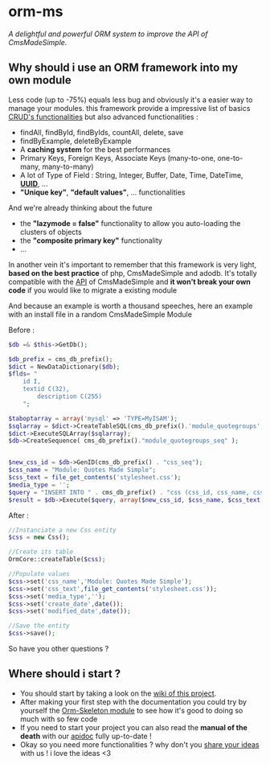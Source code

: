 orm-ms
======

*A delightful and powerful ORM system to improve the API of CmsMadeSimple.*

Why should i use an ORM framework into my own module
---------------------------------------------------

Less code (up to -75%) equals less bug and obviously it's a easier way to manage your modules. this framework provide a impressive list of basics [CRUD's functionalities](http://en.wikipedia.org/wiki/CRUD) but also advanced functionalities : 

*  findAll, findById, findByIds, countAll, delete, save
*  findByExample, deleteByExample
*  A **caching system** for the best performances
*  Primary Keys, Foreign Keys, Associate Keys (many-to-one, one-to-many, many-to-many)
*  A lot of Type of Field : String, Integer, Buffer, Date, Time, DateTime, **[UUID](http://en.wikipedia.org/wiki/Universally_unique_identifier)**, ...
*  **"Unique key"**, **"default values"**, ... functionalities

And we're already thinking about the future

*  the **"lazymode = false"** functionality to allow you auto-loading the clusters of objects
*  the **"composite primary key"** functionality
*  ...

In another vein it's important to remember that this framework is very light, **based on the best practice** of php, CmsMadeSimple and adodb. It's totally compatible with the [API](http://apidoc.cmsmadesimple.org/) of CmsMadeSimple and **it won't break your own code** if you would like to migrate a existing module

And because an example is worth a thousand speeches, here an example with an install file in a random CmsMadeSimple Module

Before : 
```php
$db =& $this->GetDb();

$db_prefix = cms_db_prefix();
$dict = NewDataDictionary($db);
$flds= "
  	id I,
    textid C(32),
		description C(255)
	";

$taboptarray = array('mysql' => 'TYPE=MyISAM');
$sqlarray = $dict->CreateTableSQL(cms_db_prefix().'module_quotegroups', $flds, $taboptarray);
$dict->ExecuteSQLArray($sqlarray);
$db->CreateSequence( cms_db_prefix()."module_quotegroups_seq" );


$new_css_id = $db->GenID(cms_db_prefix() . "css_seq");
$css_name = "Module: Quotes Made Simple";
$css_text = file_get_contents('stylesheet.css');
$media_type = '';
$query = "INSERT INTO " . cms_db_prefix() . "css (css_id, css_name, css_text, media_type, create_date, modified_date) VALUES (?, ?, ?, ?, ?, ?)";
$result = $db->Execute($query, array($new_css_id, $css_name, $css_text, $media_type, $db->DBTimeStamp(time()), $db->DBTimeStamp(time())));
```
After :

```php
//Instanciate a new Css entity
$css = new Css();

//Create its table
OrmCore::createTable($css);

//Populate values
$css->set('css_name','Module: Quotes Made Simple');
$css->set('css_text',file_get_contents('stylesheet.css'));
$css->set('media_type','');
$css->set('create_date',date());
$css->set('modified_date',date());

//Save the entity
$css->save();
```

So have you other questions ? 


Where should i start ?
----------------------

*   You should start by taking a look on the [wiki of this project](https://github.com/besstiolle/orm-ms/wiki). 
*   After making your first step with the documentation you could try by yourself the [Orm-Skeleton module](http://dev.cmsmadesimple.org/project/files/1250#package-1235) to see how it's good to doing so much with so few code
*   If you need to start your project you can also read the **manual of the death** with our  [apidoc](http://orm.furie.be/apidoc/index.html) fully up-to-date !
*   Okay so you need more functionalities ? why don't you [share your ideas](https://github.com/besstiolle/orm-ms/issues?state=open) with us ! i love the ideas <3
